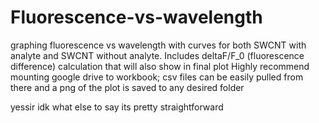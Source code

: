 # Fluorescence-vs-wavelength
graphing fluorescence vs wavelength with curves for both SWCNT with analyte and SWCNT without analyte. 
Includes deltaF/F_0 (fluorescence difference) calculation that will also show in final plot
Highly recommend mounting google drive to workbook; csv files can be easily pulled from there and a png of the plot is saved to any desired folder

yessir idk what else to say its pretty straightforward
